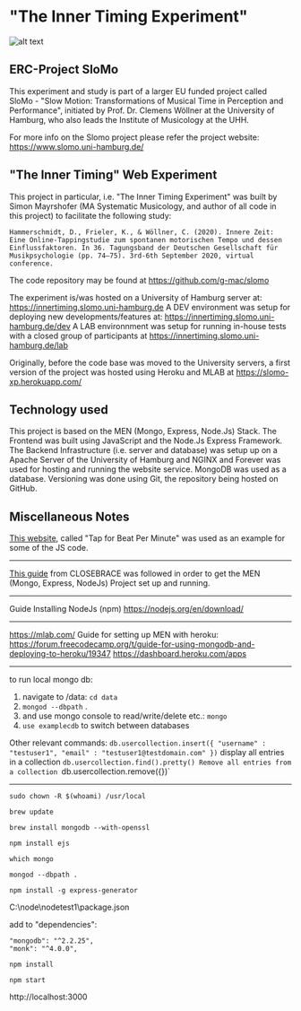 # "The Inner Timing Experiment"

![alt text](https://www.soscisurvey.de/MusicPracticeHabits/logo.eng.8585.png)

## ERC-Project SloMo

This experiment and study is part of a larger EU funded project called SloMo - "Slow Motion: Transformations of Musical Time in Perception and Performance", initiated by Prof. Dr. Clemens Wöllner at the University of Hamburg, who also leads the Institute of Musicology at the UHH.

For more info on the Slomo project please refer the project website: https://www.slomo.uni-hamburg.de/

## "The Inner Timing" Web Experiment

This project in particular, i.e. "The Inner Timing Experiment" was built by Simon Mayrshofer (MA Systematic Musicology, and author of all code in this project) to facilitate the following study:

`Hammerschmidt, D., Frieler, K., & Wöllner, C. (2020). Innere Zeit: Eine Online-Tappingstudie zum spontanen motorischen Tempo und dessen Einflussfaktoren. In 36. Tagungsband der Deutschen Gesellschaft für Musikpsychologie (pp. 74–75). 3rd-6th September 2020, virtual conference.`

The code repository may be found at https://github.com/g-mac/slomo

The experiment is/was hosted on a University of Hamburg server at: https://innertiming.slomo.uni-hamburg.de
A DEV environment was setup for deploying new developments/features at: https://innertiming.slomo.uni-hamburg.de/dev
A LAB environnment was setup for running in-house tests with a closed group of participants at https://innertiming.slomo.uni-hamburg.de/lab

Originally, before the code base was moved to the University servers, a first version of the project was hosted using Heroku and MLAB at https://slomo-xp.herokuapp.com/

## Technology used

This project is based on the MEN (Mongo, Express, Node.Js) Stack. The Frontend was built using JavaScript and the Node.Js Express Framework. The Backend Infrastructure (i.e. server and database) was setup up on a Apache Server of the University of Hamburg and NGINX and Forever was used for hosting and running the website service. MongoDB was used as a database. Versioning was done using Git, the repository being hosted on GitHub.

## Miscellaneous Notes

[This website](http://www.all8.com/tools/bpm.htm), called "Tap for Beat Per Minute" was used as an example for some of the JS code.

-----

[This guide](https://closebrace.com/tutorials/2017-03-02/the-dead-simple-step-by-step-guide-for-front-end-developers-to-getting-up-and-running-with-nodejs-express-and-mongodb) from CLOSEBRACE was followed in order to get the MEN (Mongo, Express, NodeJs) Project set up and running.

-----

Guide
Installing NodeJs (npm)
https://nodejs.org/en/download/


-----

https://mlab.com/
Guide for setting up MEN with heroku:
https://forum.freecodecamp.org/t/guide-for-using-mongodb-and-deploying-to-heroku/19347
https://dashboard.heroku.com/apps


-----

to run local mongo db:

1. navigate to /data: `cd data`
2. `mongod --dbpath` .
3. and use mongo console to read/write/delete etc.: `mongo`
4. `use examplecdb` to switch between databases

Other relevant commands:
`db.usercollection.insert({ "username" : "testuser1", "email" : "testuser1@testdomain.com" })`
display all  entries in a collection
`db.usercollection.find().pretty()
Remove all entries from a collection
`db.usercollection.remove({})`


-----

`sudo chown -R $(whoami) /usr/local`

`brew update`

`brew install mongodb --with-openssl`

`npm install ejs`

`which mongo`

`mongod --dbpath .`

`npm install -g express-generator`

C:\node\nodetest1\package.json

add to "dependencies":

    "mongodb": "^2.2.25",
    "monk": "^4.0.0",

`npm install`

`npm start`

http://localhost:3000
